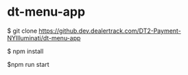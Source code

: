 # dt-menu-app

 $ git clone https://github.dev.dealertrack.com/DT2-Payment-NYIlluminati/dt-menu-app

 $ npm install

 $npm run start
